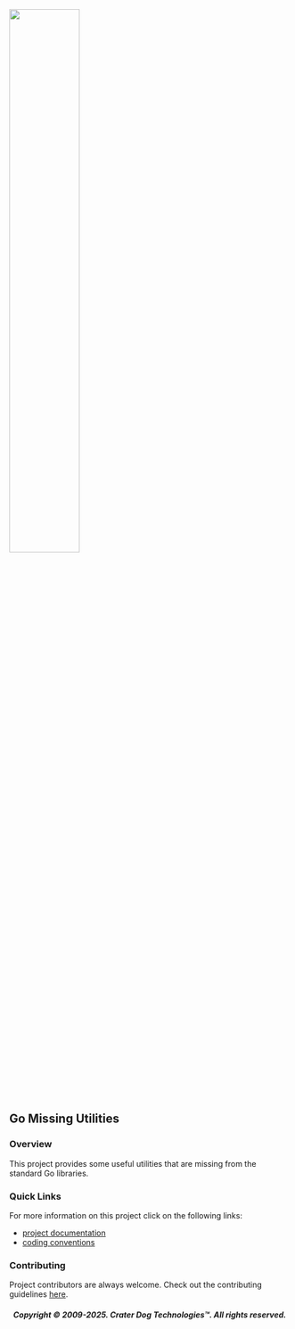 <img src="https://craterdog.com/images/CraterDog.png" width="50%">

## Go Missing Utilities

### Overview
This project provides some useful utilities that are missing from the standard
Go libraries.

### Quick Links
For more information on this project click on the following links:
 * [project documentation](https://github.com/craterdog/go-missing-utilities/wiki)
 * [coding conventions](https://github.com/craterdog/go-development-tools/wiki/Coding-Conventions)

### Contributing
Project contributors are always welcome. Check out the contributing guidelines
[here](https://github.com/craterdog/go-missing-utilities/blob/main/.github/CONTRIBUTING.md).

<H5 align="center"> Copyright © 2009-2025. Crater Dog Technologies™. All rights reserved. </H5>
